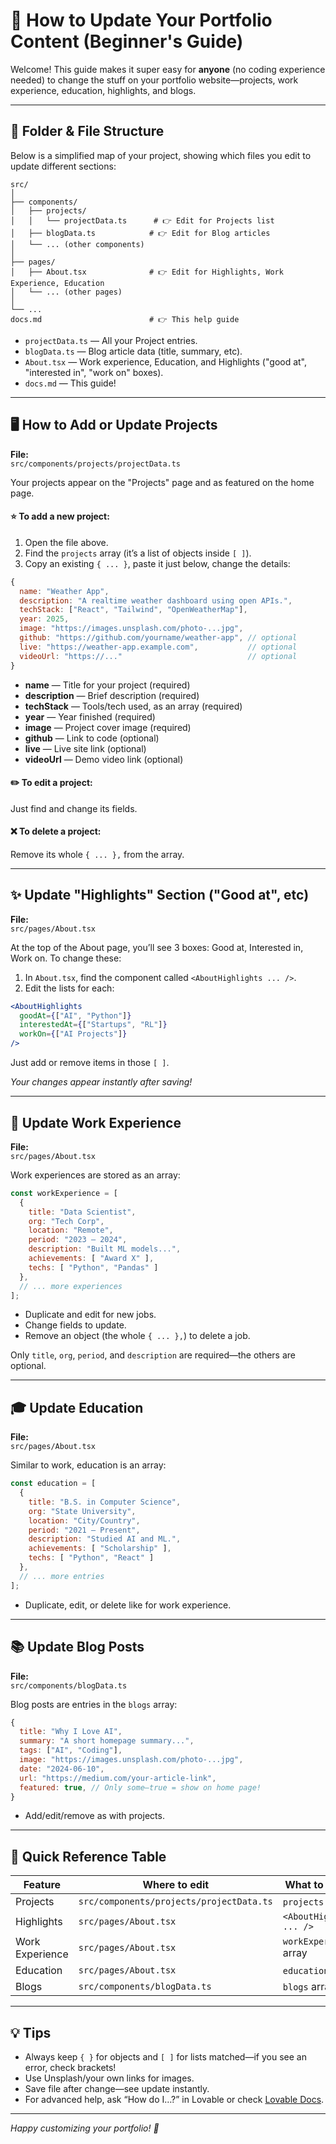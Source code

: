 
# 📝 How to Update Your Portfolio Content (Beginner's Guide)

Welcome! This guide makes it super easy for **anyone** (no coding experience needed) to change the stuff on your portfolio website—projects, work experience, education, highlights, and blogs.

---

## 📂 Folder & File Structure

Below is a simplified map of your project, showing which files you edit to update different sections:

```
src/
│
├── components/
│   ├── projects/
│   │   └── projectData.ts      # 👉 Edit for Projects list
│   ├── blogData.ts            # 👉 Edit for Blog articles
│   └── ... (other components)
│
├── pages/
│   ├── About.tsx              # 👉 Edit for Highlights, Work Experience, Education
│   └── ... (other pages)
│
└── ...
docs.md                        # 👉 This help guide
```

- `projectData.ts` — All your Project entries.
- `blogData.ts` — Blog article data (title, summary, etc).
- `About.tsx` — Work experience, Education, and Highlights ("good at", "interested in", "work on" boxes).
- `docs.md` — This guide!

---

## 🖥️ How to Add or Update Projects

**File:**  
`src/components/projects/projectData.ts`

Your projects appear on the "Projects" page and as featured on the home page.

#### ⭐ To **add a new project**:
1. Open the file above.
2. Find the `projects` array (it’s a list of objects inside `[ ]`).
3. Copy an existing `{ ... }`, paste it just below, change the details:

```js
{
  name: "Weather App",
  description: "A realtime weather dashboard using open APIs.",
  techStack: ["React", "Tailwind", "OpenWeatherMap"],
  year: 2025,
  image: "https://images.unsplash.com/photo-...jpg",
  github: "https://github.com/yourname/weather-app", // optional
  live: "https://weather-app.example.com",           // optional
  videoUrl: "https://..."                            // optional
}
```
- **name** — Title for your project (required)
- **description** — Brief description (required)
- **techStack** — Tools/tech used, as an array (required)
- **year** — Year finished (required)
- **image** — Project cover image (required)
- **github** — Link to code (optional)
- **live** — Live site link (optional)
- **videoUrl** — Demo video link (optional)

#### ✏️ To **edit a project**:  
Just find and change its fields.

#### ❌ To **delete a project**:  
Remove its whole `{ ... },` from the array.

---

## ✨ Update "Highlights" Section ("Good at", etc)

**File:**  
`src/pages/About.tsx`

At the top of the About page, you’ll see 3 boxes: Good at, Interested in, Work on. To change these:
1. In `About.tsx`, find the component called `<AboutHighlights ... />`.
2. Edit the lists for each:
```jsx
<AboutHighlights
  goodAt={["AI", "Python"]}
  interestedAt={["Startups", "RL"]}
  workOn={["AI Projects"]}
/>
```
Just add or remove items in those `[ ]`.

*Your changes appear instantly after saving!*

---

## 💼 Update Work Experience

**File:**  
`src/pages/About.tsx`

Work experiences are stored as an array:
```js
const workExperience = [
  {
    title: "Data Scientist",
    org: "Tech Corp",
    location: "Remote",
    period: "2023 – 2024",
    description: "Built ML models...",
    achievements: [ "Award X" ],
    techs: [ "Python", "Pandas" ]
  },
  // ... more experiences
];
```
- Duplicate and edit for new jobs.
- Change fields to update.
- Remove an object (the whole `{ ... },`) to delete a job.

Only `title`, `org`, `period`, and `description` are required—the others are optional.

---

## 🎓 Update Education

**File:**  
`src/pages/About.tsx`

Similar to work, education is an array:

```js
const education = [
  {
    title: "B.S. in Computer Science",
    org: "State University",
    location: "City/Country",
    period: "2021 – Present",
    description: "Studied AI and ML.",
    achievements: [ "Scholarship" ],
    techs: [ "Python", "React" ]
  },
  // ... more entries
];
```
- Duplicate, edit, or delete like for work experience.

---

## 📚 Update Blog Posts

**File:**  
`src/components/blogData.ts`

Blog posts are entries in the `blogs` array:
```js
{
  title: "Why I Love AI",
  summary: "A short homepage summary...",
  tags: ["AI", "Coding"],
  image: "https://images.unsplash.com/photo-...jpg",
  date: "2024-06-10",
  url: "https://medium.com/your-article-link",
  featured: true, // Only some—true = show on home page!
}
```
- Add/edit/remove as with projects.

---

## 🔗 Quick Reference Table

| Feature         | Where to edit                               | What to change            |
|-----------------|---------------------------------------------|---------------------------|
| Projects        | `src/components/projects/projectData.ts`     | `projects` array          |
| Highlights      | `src/pages/About.tsx`                       | `<AboutHighlights ... />` |
| Work Experience | `src/pages/About.tsx`                       | `workExperience` array    |
| Education       | `src/pages/About.tsx`                       | `education` array         |
| Blogs           | `src/components/blogData.ts`                | `blogs` array             |

---

## 💡 Tips

- Always keep `{ }` for objects and `[ ]` for lists matched—if you see an error, check brackets!
- Use Unsplash/your own links for images.
- Save file after change—see update instantly.
- For advanced help, ask “How do I…?” in Lovable or check [Lovable Docs](https://docs.lovable.dev/).

---

_Happy customizing your portfolio! 🚀_
